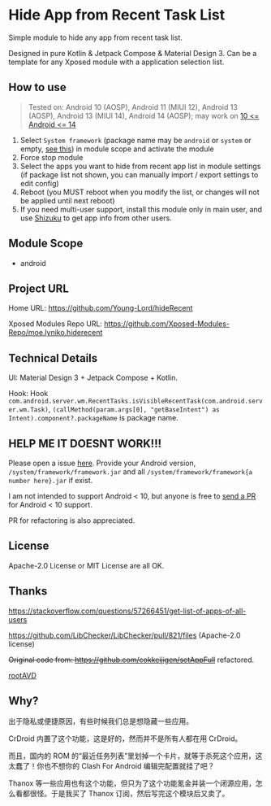# Hide App from Recent Task List

Simple module to hide any app from recent task list.

Designed in pure Kotlin & Jetpack Compose & Material Design 3. Can be a template for any Xposed module with a application selection list.

## How to use

> Tested on: Android 10 (AOSP),  Android 11 (MIUI 12), Android 13 (AOSP), Android 13 (MIUI 14), Android 14 (AOSP); may work on [10 <= Android <= 14](http://aospxref.com/android-10.0.0_r47/xref/frameworks/base/services/core/java/com/android/server/wm/RecentTasks.java#1272)

1. Select `System framework` (package name may be `android` or `system` or empty, [see this](https://github.com/LSPosed/LSPosed/releases/tag/v1.9.1)) in module scope and activate the module
2. Force stop module
3. Select the apps you want to hide from recent app list in module settings (if package list not shown, you can manually import / export settings to edit config)
4. Reboot (you MUST reboot when you modify the list, or changes will not be applied until next reboot)
5. If you need multi-user support, install this module only in main user, and use [Shizuku](https://shizuku.rikka.app/download/) to get app info from other users.

## Module Scope

- android

## Project URL

Home URL: <https://github.com/Young-Lord/hideRecent>

Xposed Modules Repo URL: <https://github.com/Xposed-Modules-Repo/moe.lyniko.hiderecent>

## Technical Details

UI: Material Design 3 + Jetpack Compose + Kotlin.

Hook: Hook `com.android.server.wm.RecentTasks.isVisibleRecentTask(com.android.server.wm.Task)`, `(callMethod(param.args[0], "getBaseIntent") as Intent).component?.packageName` is package name.

## HELP ME IT DOESNT WORK!!!

Please open a issue [here](https://github.com/Young-Lord/hideRecent/issues). Provide your Android version, `/system/framework/framework.jar` and all `/system/framework/framework{a number here}.jar` if exist.

I am not intended to support Android < 10, but anyone is free to [send a PR](https://github.com/Young-Lord/hideRecent/pulls) for Android < 10 support.

PR for refactoring is also appreciated.

## License

Apache-2.0 License or MIT License are all OK.

## Thanks

<https://stackoverflow.com/questions/57266451/get-list-of-apps-of-all-users>

<https://github.com/LibChecker/LibChecker/pull/821/files> (Apache-2.0 license)

~~Original code from: <https://github.com/cokkeijigen/setAppFull>~~ refactored.

[rootAVD](https://gitlab.com/newbit/rootAVD)

## Why?

出于隐私或便捷原因，有些时候我们总是想隐藏一些应用。

CrDroid 内置了这个功能，这是好的，然而并不是所有人都在用 CrDroid。

而且，国内的 ROM 的“最近任务列表”里划掉一个卡片，就等于杀死这个应用，这太蠢了！你也不想你的 Clash For Android 编辑完配置就挂了吧？

Thanox 等一些应用也有这个功能，但只为了这个功能氪金并装一个闭源应用，怎么看都很怪。于是我买了 Thanox 订阅，然后写完这个模块后又卖了。
